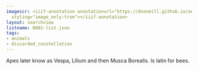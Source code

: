 ```yaml
---
imagescr: <iiif-annotation annotationurl="https://dnoneill.github.io/annotate/annotations/0001-13.json"
  styling="image_only:true"></iiif-annotation>
layout: searchview
listname: 0001-list.json
tags:
- animals
- discarded_constellation
---
```

Apes later know as Vespa, Lilium and then Musca Borealis. Is latin for bees.